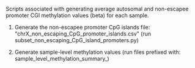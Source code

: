 Scripts associated with generating average autosomal and non-escapee promoter CGI methylation values (beta) for each sample.

1) Generate the non-escapee promoter CpG islands file: "chrX_non_escaping_CpG_promoter_islands.csv" (run subset_non_escaping_CpG_island_promoters.py)

2) Generate sample-level methylation values (run files prefixed with: sample_level_methylation_summary_)

